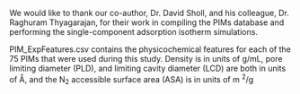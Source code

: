 We would like to thank our co-author, Dr. David Sholl, and his colleague, Dr. Raghuram Thyagarajan, for their work in compiling the PIMs database and performing the single-component adsorption isotherm simulations. 

PIM_ExpFeatures.csv contains the physicochemical features for each of the 75 PIMs that were used during this study. Density is in units of g/mL, pore limiting diameter (PLD), and limiting cavity diameter (LCD) are both in units of Å, and the N<sub>2</sub> accessible surface area (ASA) is in units of m <sup>2</sup>/g
